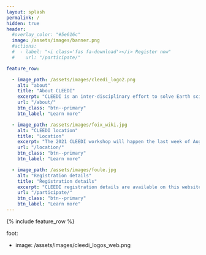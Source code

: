 ```yaml
---
layout: splash
permalink: /
hidden: true
header:
  #overlay_color: "#5e616c"
  image: /assets/images/banner.png
  #actions:
  #  - label: "<i class='fas fa-download'></i> Register now"
  #    url: "/participate/"

feature_row:

  - image_path: /assets/images/cleedi_logo2.png
    alt: "about"
    title: "About CLEEDI"
    excerpt: "CLEEDI is an inter-disciplinary effort to solve Earth science problems"
    url: "/about/"
    btn_class: "btn--primary"
    btn_label: "Learn more"

  - image_path: /assets/images/foix_wiki.jpg
    alt: "CLEEDI location"
    title: "Location"
    excerpt: "The 2021 CLEEDI workshop will happen the last week of August in Foix, France"
    url: "/location/"
    btn_class: "btn--primary"
    btn_label: "Learn more"

  - image_path: /assets/images/foule.jpg
    alt: "Registration details"
    title: "Registration details"
    excerpt: "CLEEDI registration details are available on this website. Do not hesitate to contact us if more information is needed!"
    url: "/participate/"
    btn_class: "btn--primary"
    btn_label: "Learn more"      
---
```


{% include feature_row %}

foot:
  - image: /assets/images/cleedi_logos_web.png
